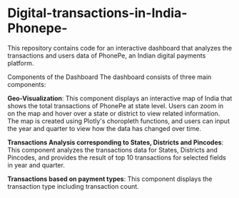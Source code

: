 # Digital-transactions-in-India-Phonepe-

This repository contains code for an interactive dashboard that analyzes the transactions and users data of PhonePe, an Indian digital payments platform.

Components of the Dashboard
The dashboard consists of three main components:

**Geo-Visualization**: This component displays an interactive map of India that shows the total transactions of PhonePe at state level. Users can zoom in on the map and hover over a state or district to view related information. The map is created using Plotly's choropleth functions, and users can input the year and quarter to view how the data has changed over time.

**Transactions Analysis corresponding to States, Districts and Pincodes**: This component analyzes the transactions data for States, Districts and Pincodes, and provides the result of top 10 transactions for selected fields in year and quarter.

**Transactions based on payment types**: This component displays the transaction type including transaction count.
